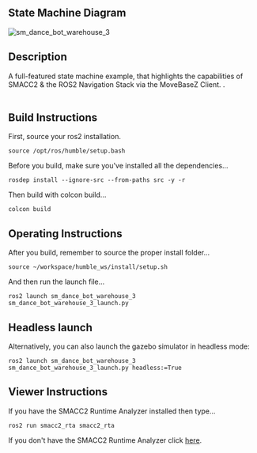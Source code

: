  <h2>State Machine Diagram</h2>

 ![sm_dance_bot_warehouse_3](docs/SmDanceBotWareHouse3_2023-5-26_15301.svg)

 <h2>Description</h2> A full-featured state machine example, that highlights the capabilities of SMACC2 & the ROS2 Navigation Stack via the MoveBaseZ Client.
.<br></br>

 <h2>Build Instructions</h2>

First, source your ros2 installation.
```
source /opt/ros/humble/setup.bash
```

Before you build, make sure you've installed all the dependencies...

```
rosdep install --ignore-src --from-paths src -y -r
```

Then build with colcon build...

```
colcon build
```
<h2>Operating Instructions</h2>
After you build, remember to source the proper install folder...

```
source ~/workspace/humble_ws/install/setup.sh
```

And then run the launch file...

```
ros2 launch sm_dance_bot_warehouse_3 sm_dance_bot_warehouse_3_launch.py
```
<h2>Headless launch</h2>

Alternatively, you can also launch the gazebo simulator in headless mode:
```
ros2 launch sm_dance_bot_warehouse_3 sm_dance_bot_warehouse_3_launch.py headless:=True
```
 <h2>Viewer Instructions</h2>
If you have the SMACC2 Runtime Analyzer installed then type...

```
ros2 run smacc2_rta smacc2_rta
```

If you don't have the SMACC2 Runtime Analyzer click <a href="https://robosoft.ai/product-category/smacc2-runtime-analyzer/">here</a>.
